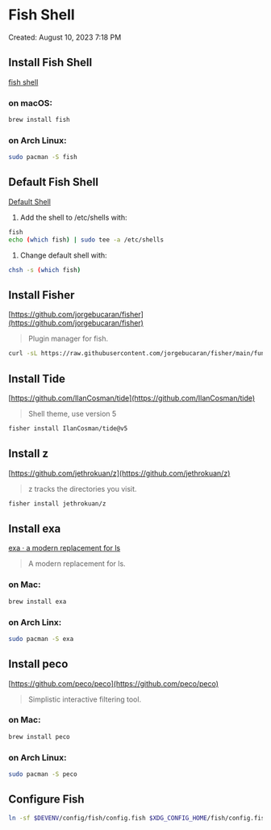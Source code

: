 # Fish Shell

Created: August 10, 2023 7:18 PM

## Install Fish Shell

[fish shell](https://fishshell.com/)

### on macOS:

```bash
brew install fish
```

### on Arch Linux:

```bash
sudo pacman -S fish
```

## Default Fish Shell

[Default Shell](https://www.notion.so/Default-Shell-6a4cbd1ad17e4f2f8f9e04f62bdbd108?pvs=21)

1. Add the shell to /etc/shells with:

```bash
fish
echo (which fish) | sudo tee -a /etc/shells
```

1. Change default shell with:

```bash
chsh -s (which fish)
```

## Install Fisher

[https://github.com/jorgebucaran/fisher](https://github.com/jorgebucaran/fisher)

> Plugin manager for fish.
> 

```bash
curl -sL https://raw.githubusercontent.com/jorgebucaran/fisher/main/functions/fisher.fish | source && fisher install jorgebucaran/fisher
```

## Install Tide

[https://github.com/IlanCosman/tide](https://github.com/IlanCosman/tide)

> Shell theme, use version 5
> 

```bash
fisher install IlanCosman/tide@v5
```

## Install z

[https://github.com/jethrokuan/z](https://github.com/jethrokuan/z)

> z tracks the directories you visit.
> 

```bash
fisher install jethrokuan/z
```

## Install exa

[exa · a modern replacement for ls](https://the.exa.website/)

> A  modern replacement for ls.
> 

### on Mac:

```bash
brew install exa
```

### on Arch Linx:

```bash
sudo pacman -S exa
```

## Install peco

[https://github.com/peco/peco](https://github.com/peco/peco)

> Simplistic interactive filtering tool.
> 

### on Mac:

```bash
brew install peco
```

### on Arch Linux:

```bash
sudo pacman -S peco
```

## Configure Fish

```bash
ln -sf $DEVENV/config/fish/config.fish $XDG_CONFIG_HOME/fish/config.fish
```